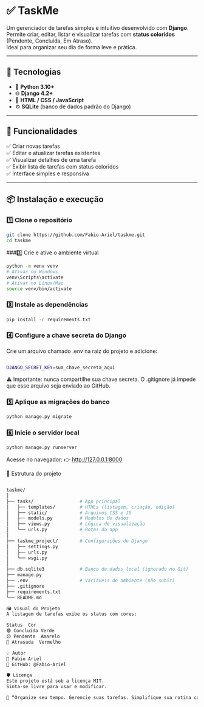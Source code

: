 # ✅ TaskMe

Um gerenciador de tarefas simples e intuitivo desenvolvido com **Django**.  
Permite criar, editar, listar e visualizar tarefas com **status coloridos** (Pendente, Concluída, Em Atraso).  
Ideal para organizar seu dia de forma leve e prática.

---

## 🚀 Tecnologias

- 🐍 **Python 3.10+**
- 🌐 **Django 4.2+**
- 🎨 **HTML / CSS / JavaScript**
- ⚙️ **SQLite** (banco de dados padrão do Django)

---

## 🧩 Funcionalidades

✅ Criar novas tarefas  
✅ Editar e atualizar tarefas existentes  
✅ Visualizar detalhes de uma tarefa  
✅ Exibir lista de tarefas com status coloridos  
✅ Interface simples e responsiva  

---

## 📦 Instalação e execução

### 1️⃣ Clone o repositório
```bash
git clone https://github.com/Fabio-Ariel/taskme.git
cd taskme
````
###2️⃣ Crie e ative o ambiente virtual
```bash
python -m venv venv
# Ativar no Windows
venv\Scripts\activate
# Ativar no Linux/Mac
source venv/bin/activate
```
### 3️⃣ Instale as dependências
```bash
pip install -r requirements.txt
```
### 4️⃣ Configure a chave secreta do Django
Crie um arquivo chamado .env na raiz do projeto e adicione:
```bash

DJANGO_SECRET_KEY=sua_chave_secreta_aqui
```
⚠️ Importante: nunca compartilhe sua chave secreta.
O .gitignore já impede que esse arquivo seja enviado ao GitHub.

### 5️⃣ Aplique as migrações do banco
```bash
python manage.py migrate
```
### 6️⃣ Inicie o servidor local
```bash
python manage.py runserver
```
Acesse no navegador:
👉 http://127.0.0.1:8000

📁 Estrutura do projeto
```bash

taskme/
│
├── tasks/                 # App principal
│   ├── templates/         # HTMLs (listagem, criação, edição)
│   ├── static/            # Arquivos CSS e JS
│   ├── models.py          # Modelos de dados
│   ├── views.py           # Lógica de visualização
│   └── urls.py            # Rotas do app
│
├── taskme_project/        # Configurações do Django
│   ├── settings.py
│   ├── urls.py
│   └── wsgi.py
│
├── db.sqlite3             # Banco de dados local (ignorado no Git)
├── manage.py
├── .env                   # Variáveis de ambiente (não subir)
├── .gitignore
├── requirements.txt
└── README.md

🖼️ Visual do Projeto
A listagem de tarefas exibe os status com cores:

Status	Cor
🟢 Concluída	Verde
🟡 Pendente	Amarelo
🔴 Atrasada	Vermelho

💡 Autor
👤 Fabio Ariel
📂 GitHub: @Fabio-Ariel

🛡️ Licença
Este projeto está sob a licença MIT.
Sinta-se livre para usar e modificar.

💬 “Organize seu tempo. Gerencie suas tarefas. Simplifique sua rotina com o TaskMe.”
````

